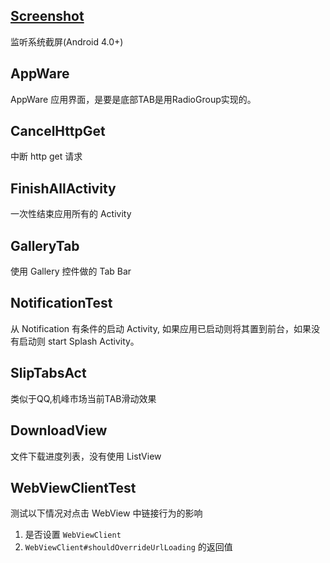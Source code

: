 ## [Screenshot](Screenshot) ##

监听系统截屏(Android 4.0+)

## AppWare ##

AppWare 应用界面，是要是底部TAB是用RadioGroup实现的。

## CancelHttpGet ##

中断 http get 请求

## FinishAllActivity ##

一次性结束应用所有的 Activity

## GalleryTab ##

使用 Gallery 控件做的 Tab Bar



## NotificationTest ##

从 Notification 有条件的启动 Activity, 如果应用已启动则将其置到前台，如果没有启动则 start
Splash Activity。

## SlipTabsAct ##

类似于QQ,机峰市场当前TAB滑动效果

## DownloadView ##

文件下载进度列表，没有使用 ListView

## WebViewClientTest ##

测试以下情况对点击 WebView 中链接行为的影响

1. 是否设置 `WebViewClient` 
2. `WebViewClient#shouldOverrideUrlLoading` 的返回值

